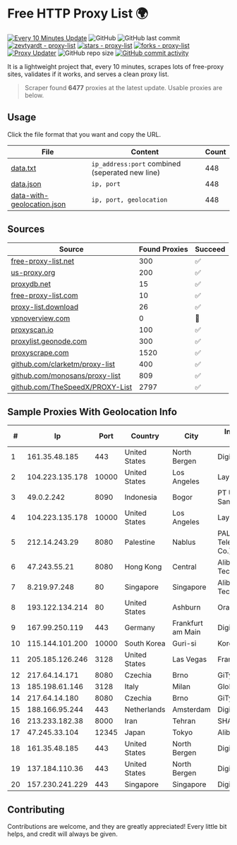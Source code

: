 
# Free HTTP Proxy List 🌍

[![Every 10 Minutes Update](https://github.com/mertguvencli/http-proxy-list/actions/workflows/main.yml/badge.svg?branch=main)](https://github.com/mertguvencli/http-proxy-list/actions/workflows/main.yml)
![GitHub](https://img.shields.io/github/license/mertguvencli/http-proxy-list)
![GitHub last commit](https://img.shields.io/github/last-commit/mertguvencli/http-proxy-list)
[![zevtyardt - proxy-list](https://img.shields.io/static/v1?label=zevtyardt&message=proxy-list&color=blue&logo=github)](https://github.com/zevtyardt/proxy-list "Go to GitHub repo")
[![stars - proxy-list](https://img.shields.io/github/stars/zevtyardt/proxy-list?style=social)](https://github.com/zevtyardt/proxy-list)
[![forks - proxy-list](https://img.shields.io/github/forks/zevtyardt/proxy-list?style=social)](https://github.com/zevtyardt/proxy-list)
[![Proxy Updater](https://github.com/zevtyardt/proxy-list/workflows/Proxy%20Updater/badge.svg)](https://github.com/zevtyardt/proxy-list/actions?query=workflow:"Proxy+Updater")
![GitHub repo size](https://img.shields.io/github/repo-size/zevtyardt/proxy-list)
[![GitHub commit activity](https://img.shields.io/github/commit-activity/m/zevtyardt/proxy-list?logo=commits)](https://github.com/zevtyardt/proxy-list/commits/main)

It is a lightweight project that, every 10 minutes, scrapes lots of free-proxy sites, validates if it works, and serves a clean proxy list.

> Scraper found **6477** proxies at the latest update. Usable proxies are below.

## Usage

Click the file format that you want and copy the URL.

|File|Content|Count|
|----|-------|-----|
|[data.txt](https://raw.githubusercontent.com/mertguvencli/http-proxy-list/main/proxy-list/data.txt)|`ip_address:port` combined (seperated new line)|448|
|[data.json](https://raw.githubusercontent.com/mertguvencli/http-proxy-list/main/proxy-list/data.json)|`ip, port`|448|
|[data-with-geolocation.json](https://raw.githubusercontent.com/mertguvencli/http-proxy-list/main/proxy-list/data-with-geolocation.json)|`ip, port, geolocation`|448|

## Sources

|Source|Found Proxies|Succeed|
|------|-------------|-------|
|[free-proxy-list.net](https://free-proxy-list.net)|300|✅|
|[us-proxy.org](https://www.us-proxy.org)|200|✅|
|[proxydb.net](http://proxydb.net)|15|✅|
|[free-proxy-list.com](https://free-proxy-list.com/?page=&port=&type%5B%5D=http&type%5B%5D=https&up_time=0&search=Search)|10|✅|
|[proxy-list.download](https://www.proxy-list.download/HTTP)|26|✅|
|[vpnoverview.com](https://vpnoverview.com/privacy/anonymous-browsing/free-proxy-servers)|0|🚫|
|[proxyscan.io](https://www.proxyscan.io)|100|✅|
|[proxylist.geonode.com](https://proxylist.geonode.com/api/proxy-list?limit=300&page=1&sort_by=lastChecked&sort_type=desc&protocols=http,https)|300|✅|
|[proxyscrape.com](https://api.proxyscrape.com/v2/?request=displayproxies&protocol=http&timeout=10000&country=all&ssl=all&anonymity=all)|1520|✅|
|[github.com/clarketm/proxy-list](https://raw.githubusercontent.com/clarketm/proxy-list/master/proxy-list-raw.txt)|400|✅|
|[github.com/monosans/proxy-list](https://raw.githubusercontent.com/monosans/proxy-list/main/proxies/http.txt)|809|✅|
|[github.com/TheSpeedX/PROXY-List](https://raw.githubusercontent.com/TheSpeedX/PROXY-List/master/http.txt)|2797|✅|


## Sample Proxies With Geolocation Info

|#|Ip|Port|Country|City|Internet Service Provider|
|-|--|----|-------|----|-------------------------|
|1|161.35.48.185|443|United States|North Bergen|DigitalOcean, LLC|
|2|104.223.135.178|10000|United States|Los Angeles|LayerHost|
|3|49.0.2.242|8090|Indonesia|Bogor|PT Usaha Adi Sanggoro|
|4|104.223.135.178|10000|United States|Los Angeles|LayerHost|
|5|212.14.243.29|8080|Palestine|Nablus|PALTEL (Palestine Telecommunications Co.).|
|6|47.243.55.21|8080|Hong Kong|Central|Alibaba (US) Technology Co., Ltd.|
|7|8.219.97.248|80|Singapore|Singapore|Alibaba (US) Technology Co., Ltd.|
|8|193.122.134.214|80|United States|Ashburn|Oracle Corporation|
|9|167.99.250.119|443|Germany|Frankfurt am Main|DigitalOcean, LLC|
|10|115.144.101.200|10000|South Korea|Guri-si|Korea Telecom|
|11|205.185.126.246|3128|United States|Las Vegas|FranTech Solutions|
|12|217.64.14.171|8080|Czechia|Brno|GiTy, a.s.|
|13|185.198.61.146|3128|Italy|Milan|Global Router LLC|
|14|217.64.14.180|8080|Czechia|Brno|GiTy, a.s.|
|15|188.166.95.244|443|Netherlands|Amsterdam|DigitalOcean, LLC|
|16|213.233.182.38|8000|Iran|Tehran|SHARIF-EDU|
|17|47.245.33.104|12345|Japan|Tokyo|Alibaba.com LLC|
|18|161.35.48.185|443|United States|North Bergen|DigitalOcean, LLC|
|19|137.184.110.36|443|United States|North Bergen|DigitalOcean, LLC|
|20|157.230.241.229|443|Singapore|Singapore|DigitalOcean, LLC|



## Contributing

Contributions are welcome, and they are greatly appreciated! Every
little bit helps, and credit will always be given.

